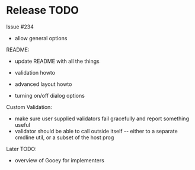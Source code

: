 Release TODO
============

Issue #234
 - allow general options

README:

 - update README with all the things

  - validation howto
  - advanced layout howto
  - turning on/off dialog options

Custom Validation:

- make sure user supplied validators fail gracefully and report something useful
- validator should be able to call outside itself -- either to a separate 
  cmdline util, or a subset of the host prog





Later TODO:
 - overview of Gooey for implementers
